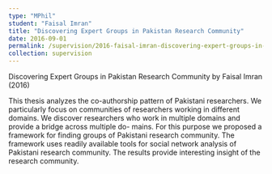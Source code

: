 ```yaml
---
type: "MPhil"
student: "Faisal Imran"
title: "Discovering Expert Groups in Pakistan Research Community"
date: 2016-09-01
permalink: /supervision/2016-faisal-imran-discovering-expert-groups-in-pakistan-research-community
collection: supervision
---
```

Discovering Expert Groups in Pakistan Research Community by Faisal Imran (2016)

This thesis analyzes the co-authorship pattern of Pakistani researchers. We particularly focus on communities of researchers working in different domains. We discover researchers who work in multiple domains and provide a bridge across multiple do- mains. For this purpose we proposed a framework for finding groups of Pakistani research community. The framework uses readily available tools for social network analysis of Pakistani research community. The results provide interesting insight of the research community.
